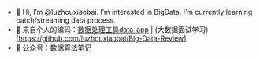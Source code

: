 - 👋 Hi, I’m @luzhouxiaobai. I’m interested in BigData. I’m currently learning batch/streaming data process. 
- 💞️ 来自个人的编码：[数据处理工具data-app](https://github.com/luzhouxiaobai/data-app) | (大数据面试学习)[https://github.com/luzhouxiaobai/Big-Data-Review]
- 🌱 公众号：数据算法笔记
<!---
luzhouxiaobai/luzhouxiaobai is a ✨ special ✨ repository because its `README.md` (this file) appears on your GitHub profile.
You can click the Preview link to take a look at your changes.
--->
